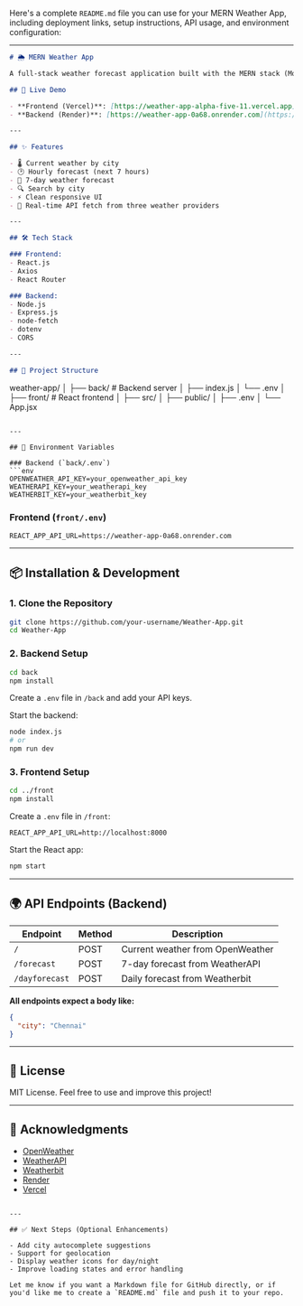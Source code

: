 Here's a complete `README.md` file you can use for your MERN Weather App, including deployment links, setup instructions, API usage, and environment configuration:

---

```markdown
# 🌦️ MERN Weather App

A full-stack weather forecast application built with the MERN stack (MongoDB, Express.js, React.js, Node.js) that displays current weather, hourly, and weekly forecasts using data from OpenWeather, WeatherAPI, and Weatherbit.

## 🚀 Live Demo

- **Frontend (Vercel)**: [https://weather-app-alpha-five-11.vercel.app](https://weather-app-alpha-five-11.vercel.app)
- **Backend (Render)**: [https://weather-app-0a68.onrender.com](https://weather-app-0a68.onrender.com)

---

## ✨ Features

- 🌡️ Current weather by city
- 🕑 Hourly forecast (next 7 hours)
- 📅 7-day weather forecast
- 🔍 Search by city
- ⚡ Clean responsive UI
- 🔄 Real-time API fetch from three weather providers

---

## 🛠️ Tech Stack

### Frontend:
- React.js
- Axios
- React Router

### Backend:
- Node.js
- Express.js
- node-fetch
- dotenv
- CORS

---

## 📁 Project Structure

```

weather-app/
│
├── back/                 # Backend server
│   ├── index.js
│   └── .env
│
├── front/                # React frontend
│   ├── src/
│   ├── public/
│   ├── .env
│   └── App.jsx

````

---

## 🔐 Environment Variables

### Backend (`back/.env`)
```env
OPENWEATHER_API_KEY=your_openweather_api_key
WEATHERAPI_KEY=your_weatherapi_key
WEATHERBIT_KEY=your_weatherbit_key
````

### Frontend (`front/.env`)

```env
REACT_APP_API_URL=https://weather-app-0a68.onrender.com
```

---

## 📦 Installation & Development

### 1. Clone the Repository

```bash
git clone https://github.com/your-username/Weather-App.git
cd Weather-App
```

### 2. Backend Setup

```bash
cd back
npm install
```

Create a `.env` file in `/back` and add your API keys.

Start the backend:

```bash
node index.js
# or
npm run dev
```

### 3. Frontend Setup

```bash
cd ../front
npm install
```

Create a `.env` file in `/front`:

```env
REACT_APP_API_URL=http://localhost:8000
```

Start the React app:

```bash
npm start
```

---

## 🌍 API Endpoints (Backend)

| Endpoint       | Method | Description                      |
| -------------- | ------ | -------------------------------- |
| `/`            | POST   | Current weather from OpenWeather |
| `/forecast`    | POST   | 7-day forecast from WeatherAPI   |
| `/dayforecast` | POST   | Daily forecast from Weatherbit   |

**All endpoints expect a body like:**

```json
{
  "city": "Chennai"
}
```

---

## 🧾 License

MIT License. Feel free to use and improve this project!

---

## 🙌 Acknowledgments

* [OpenWeather](https://openweathermap.org/)
* [WeatherAPI](https://www.weatherapi.com/)
* [Weatherbit](https://www.weatherbit.io/)
* [Render](https://render.com/)
* [Vercel](https://vercel.com/)

```

---

## ✅ Next Steps (Optional Enhancements)

- Add city autocomplete suggestions
- Support for geolocation
- Display weather icons for day/night
- Improve loading states and error handling

Let me know if you want a Markdown file for GitHub directly, or if you'd like me to create a `README.md` file and push it to your repo.
```
